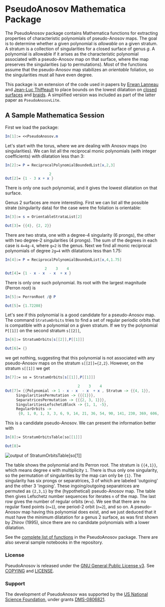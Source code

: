 # PseudoAnosov Mathematica Package

The PseudoAnosov package contains Mathematica functions for extracting
properties of characteristic polynomials of pseudo-Anosov maps.  The
goal is to determine whether a given polynomial is *allowable* on a
given stratum.  A stratum is a collection of singularities for a
closed surface of genus *g*.  A polynomial is allowable if it arises
as the characteristic polynomial associated with a pseudo-Anosov map
on that surface, where the map preserves the singularities (up to
permutations).  Most of the functions assume that the pseudo-Anosov
map stabilizes an *orientable* foliation, so the singularities must
all have even degree.

This package is an extension of the code used in papers by [Erwan
Lanneau][1] and [Jean-Luc Thiffeault][2] to place bounds on the lowest
dilatation on [closed surfaces][3] and [braids][4].  A simplified
version was included as part of the latter paper as
`PseudoAnosovLite`.

## A Sample Mathematica Session

First we load the package:
```mathematica
In[1]:= <<PseudoAnosov.m
```
Let's start with the torus, where we are dealing with Anosov maps (no singularities).  We can list all the reciprocal monic polynomials (with integer coefficients) with dilatation less than 3:
```mathematica
In[2]:= P = ReciprocalPolynomialBoundedList[x,2,3]

                    2
Out[2]= {1 - 3 x + x }
```
There is only one such polynomial, and it gives the lowest dilatation on that surface.

Genus 2 surfaces are more interesting.  First we can list all the possible strate (singularity data) for the case were the foliation is orientable:
```mathematica
In[3]:= s = OrientableStrataList[2]

Out[3]= {{4}, {2, 2}}
```
There are two strata, one with a degree-4 singularity (6 prongs), the other with two degree-2 singularities (4 prongs).  The sum of the degrees in each case is `4=4g-4`, where `g=2` is the genus.  Next we find all monic reciprocal polynomials of degree `2g=4` with dilatations less than 1.75:
```mathematica
In[4]:= P = ReciprocalPolynomialBoundedList[x,4,1.75]

                  2    3    4
Out[4]= {1 - x - x  - x  + x }
```
There is only one such polynomial.  Its root with the largest magnitude (Perron root) is
```mathematica
In[5]:= PerronRoot /@ P

Out[5]= {1.72208}
```
Let's see if this polynomial is a good candidate for a pseudo-Anosov map.  The command `StratumOrbits` tries to find a set of regular periodic orbits that is compatible with a polynomial on a given stratum.  If we try the polynomial `P[[1]]` on the second stratum `s[[2]]`,
```mathematica
In[6]:= StratumOrbits[s[[2]],P[[1]]]

Out[6]= {}
```
we get nothing, suggesting that this polynomial is not associated with any pseudo-Anosov maps on the stratum `s[[2]]={2,2}`.  However, on the stratum `s[[1]]` we get
```mathematica
In[7]:= so = StratumOrbits[s[[1]],P[[1]]]

                                 2    3    4
Out[7]= {{Polynomial -> 1 - x - x  - x  + x , Stratum -> {{4, 1}},
     SingularitiesPermutation -> {{{1}}},
     SeparatricesPermutation -> {{{2, 3, 1}}},
     SingularitiesLefschetzBlock -> {1, 1, -5},
     RegularOrbits ->
      {0, 1, 0, 1, 3, 3, 6, 9, 14, 21, 36, 54, 90, 141, 230, 369, 606, 977, 1608, 2619, 4312, 7074, 11682, 19248, 31872, 52731, 87514, 145260, 241644, 402137, 670380, 1118187, 1867560, 3121221, 5221938, 8742312, 14648958, 24562068, 41214696, 69199515, 116263056, 195445504, 328749954, 553264722, 931601482, 1569414123, 2645169030, 4460292930, 7524259626, 12698241600}}}
```
This is a candidate pseudo-Anosov.  We can present the information better with
```mathematica
In[8]:= StratumOrbitsTable[so[[1]]]

Out[8]=
```
![output of StratumOrbitsTable[so[[1]]]](http://i62.tinypic.com/23w1dw0.png)

The table shows the polynomial and its Perron root.  The stratum is `{{4,1}}`, which means degree `4` with multiplicity `1`.  There is thus only one singularity, so the permutation of singularities by the map can only be `{1}`.  The singularity has six prongs or separatrices, 3 of which are labeled 'outgoing' and the other 3 'ingoing'.  These ingoing/outgoing separatrices are permuted as `{2,3,1}` by the (hypothetical) pseudo-Anosov map.  The table then gives Lefschetz number sequences for iterates `n` of the map.  The last row gives the number of regular orbits (`#ro`).  We see that there are no regular fixed points (`n=1`), one period-2 orbit (`n=2`), and so on.  A pseudo-Anosov map having this polynomial does exist, and we just deduced that it must have the minimum dilatation for a genus 2 surface, as was first shown by Zhirov (1995), since there are no candidate polynomials with a lower dilatation.

See the [complete list of functions](/functions/) in the PseudoAnosov package.  There are also several sample notebooks in the repository.

### License

PseudoAnosov is released under the [GNU General Public License v3][14].  See [COPYING][15] and [LICENSE][16].

### Support

The development of PseudoAnosov was supported by the [US National Science Foundation][17], under grants [DMS-0806821][18].

[1]: https://www-fourier.ujf-grenoble.fr/~lanneau/
[2]: http://www.math.wisc.edu/~jeanluc/
[3]: http://arxiv.org/abs/0905.1302 "On the minimum dilatation of pseudo-Anosov homeomorphisms on surfaces of small genus, Annales de l'Institut Fourier 61, 105–144, 2011"
[4]: http://arxiv.org/abs/1004.5344 "On the minimum dilatation of braids on the punctured disc, Geometriae Dedicata 152, 165–182, 2011."
[14]: http://www.gnu.org/licenses/gpl-3.0.html
[15]: http://github.com/jeanluct/pseudoanosov/raw/master/COPYING
[16]: http://github.com/jeanluct/pseudoanosov/raw/master/LICENSE
[17]: http://www.nsf.gov
[18]: http://www.nsf.gov/awardsearch/showAward?AWD_ID=0806821
